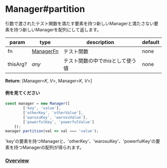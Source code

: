 # Manager#partition
引数で渡されたテスト関数を満たす要素を持つ新しいManagerと満たさない要素を持つ新しいManagerを配列にして返します。  
  
**param**|**type**|**description**|**default**  
---|---|---|---  
fn|[ManagerFn](https://github.com/Mametaro-discord/DataManager/blob/docs/Manager/types/ManagerFn.md)|テスト関数|none  
thisArg?|*any*|テスト関数の中で*this*として使う値|none  
  
**Return**: [Manager\<*K*, *V*\>, Manager\<*K*, *V*\>]

#### 例を見てください
```js  
const manager = new Manager([  
		['key', 'value'],  
		['otherKey', 'otherValue'],  
		['warosuKey', 'warosuValue'],  
		['powerfulKey', 'powerfulValue']  
	]);    
manager.partition(val => val === 'value');  
```  
'key'の要素を持つManagerと、'otherKey'、'warosuKey'、'powerfulKey'の要素を持つManagerの配列が得られます。  
  
### [Overview](https://github.com/Mametaro-discord/DataManager/blob/docs/Manager/overview.md)